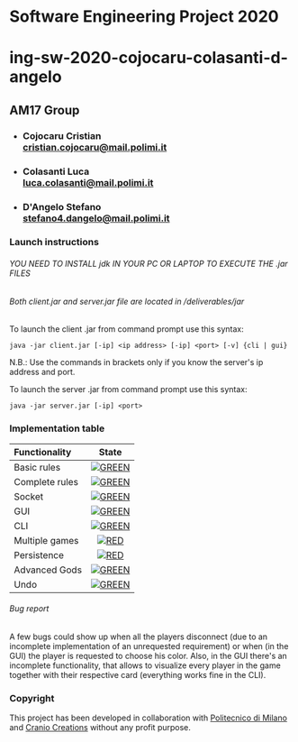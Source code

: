 # Software Engineering Project 2020
# ing-sw-2020-cojocaru-colasanti-d-angelo

## AM17 Group

- ### Cojocaru Cristian <br>cristian.cojocaru@mail.polimi.it
- ### Colasanti Luca <br>luca.colasanti@mail.polimi.it
- ### D'Angelo Stefano <br>stefano4.dangelo@mail.polimi.it

### Launch instructions
###### YOU NEED TO INSTALL jdk IN YOUR PC OR LAPTOP TO EXECUTE THE .jar FILES
###### Both client.jar and server.jar file are located in */deliverables/jar*

To launch the client .jar from command prompt use this syntax:
```
java -jar client.jar [-ip] <ip address> [-ip] <port> [-v] {cli | gui}
```
N.B.: Use the commands in brackets only if you know the server's ip address and port.

To launch the server .jar from command prompt use this syntax:
```
java -jar server.jar [-ip] <port>
```
### Implementation table
| Functionality | State |
|:-----------------------|:------------------------------------:|
| Basic rules | [![GREEN](http://placehold.it/15/44bb44/44bb44)](#) |
| Complete rules | [![GREEN](http://placehold.it/15/44bb44/44bb44)](#) |
| Socket | [![GREEN](http://placehold.it/15/44bb44/44bb44)](#) |
| GUI | [![GREEN](http://placehold.it/15/44bb44/44bb44)](#) |
| CLI | [![GREEN](http://placehold.it/15/44bb44/44bb44)](#) |
| Multiple games | [![RED](http://placehold.it/15/f03c15/f03c15)](#) |
| Persistence | [![RED](http://placehold.it/15/f03c15/f03c15)](#) |
| Advanced Gods | [![GREEN](http://placehold.it/15/44bb44/44bb44)](#) |
| Undo | [![GREEN](http://placehold.it/15/44bb44/44bb44)](#) |

<!--
[![RED](http://placehold.it/15/f03c15/f03c15)](#)
[![YELLOW](http://placehold.it/15/ffdd00/ffdd00)](#)
[![GREEN](http://placehold.it/15/44bb44/44bb44)](#)
-->

###### Bug report
A few bugs could show up when all the players disconnect (due to an incomplete implementation of an unrequested requirement) or when (in the GUI) the player is requested to choose his color. Also, in the GUI there's an incomplete functionality, that allows to visualize every player in the game together with their respective card (everything works fine in the CLI).

### Copyright
This project has been developed in collaboration with [Politecnico di Milano](https://polimi.it/) and [Cranio Creations](http://www.craniocreations.it/) without any profit purpose.
